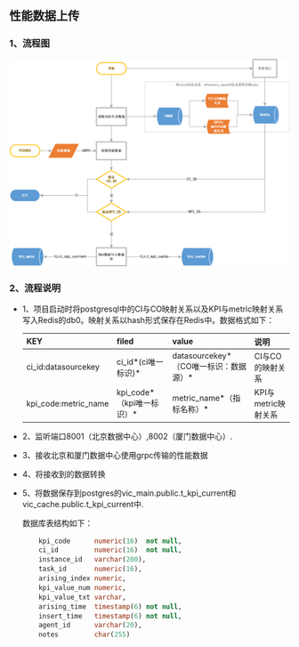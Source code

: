 ## 性能数据上传

### 1、流程图

![性能数据](ETL性能数据流程图(新).png)

### 2、流程说明

- 1、项目启动时将postgresql中的CI与CO映射关系以及KPI与metric映射关系写入Redis的db0。映射关系以hash形式保存在Redis中。数据格式如下：

  | KEY                  | filed                     | value                                 | 说明                |
  | -------------------- | ------------------------- | ------------------------------------- | ------------------- |
  | ci_id:datasourcekey  | ci_id*(ci唯一标识)*       | datasourcekey*（CO唯一标识：数据源）* | CI与CO的映射关系    |
  | kpi_code:metric_name | kpi_code*（kpi唯一标识）* | metric_name*（指标名称）*             | KPI与metric映射关系 |

  

- 2、监听端口8001（北京数据中心）,8002（厦门数据中心）.

- 3、接收北京和厦门数据中心使用grpc传输的性能数据

- 4、将接收到的数据转换

- 5、将数据保存到postgres的vic_main.public.t_kpi_current和vic_cache.public.t_kpi_current中.

  数据库表结构如下：

  ```sql
      kpi_code      numeric(16)  not null,
      ci_id         numeric(16)  not null,
      instance_id   varchar(200),
      task_id       numeric(16),
      arising_index numeric,
      kpi_value_num numeric,
      kpi_value_txt varchar,
      arising_time  timestamp(6) not null,
      insert_time   timestamp(6) not null,
      agent_id      varchar(20),
      notes         char(255)
  ```

  

